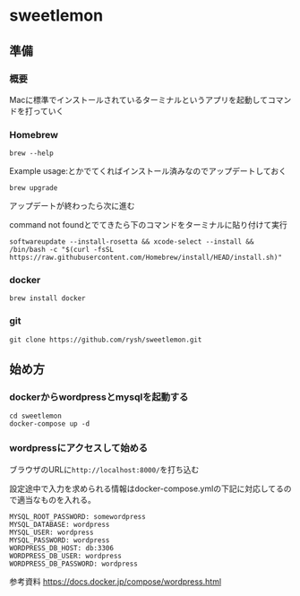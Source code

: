 # sweetlemon

## 準備

### 概要
Macに標準でインストールされているターミナルというアプリを起動してコマンドを打っていく

### Homebrew

```
brew --help
```
Example usage:とかでてくればインストール済みなのでアップデートしておく
```
brew upgrade
```
アップデートが終わったら次に進む

command not foundとでてきたら下のコマンドをターミナルに貼り付けて実行
```
softwareupdate --install-rosetta && xcode-select --install && /bin/bash -c "$(curl -fsSL https://raw.githubusercontent.com/Homebrew/install/HEAD/install.sh)"
```

### docker
```
brew install docker
```

### git
```
git clone https://github.com/rysh/sweetlemon.git
```

## 始め方

### dockerからwordpressとmysqlを起動する
```
cd sweetlemon
docker-compose up -d
```

### wordpressにアクセスして始める
ブラウザのURLに```http://localhost:8000/```を打ち込む

設定途中で入力を求められる情報はdocker-compose.ymlの下記に対応してるので適当なものを入れる。
```
MYSQL_ROOT_PASSWORD: somewordpress
MYSQL_DATABASE: wordpress
MYSQL_USER: wordpress
MYSQL_PASSWORD: wordpress
WORDPRESS_DB_HOST: db:3306
WORDPRESS_DB_USER: wordpress
WORDPRESS_DB_PASSWORD: wordpress
```

参考資料
https://docs.docker.jp/compose/wordpress.html